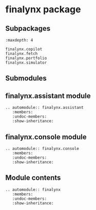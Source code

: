 # finalynx package

## Subpackages

```{toctree}
:maxdepth: 4

finalynx.copilot
finalynx.fetch
finalynx.portfolio
finalynx.simulator
```

## Submodules

## finalynx.assistant module

```{eval-rst}
.. automodule:: finalynx.assistant
   :members:
   :undoc-members:
   :show-inheritance:
```

## finalynx.console module

```{eval-rst}
.. automodule:: finalynx.console
   :members:
   :undoc-members:
   :show-inheritance:
```

## Module contents

```{eval-rst}
.. automodule:: finalynx
   :members:
   :undoc-members:
   :show-inheritance:
```
